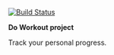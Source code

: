 [![Build Status](https://travis-ci.org/PetroRavlinko/dw-services.svg?branch=master)](https://travis-ci.org/PetroRavlinko/dw-services)

**Do Workout project**

Track your personal progress.